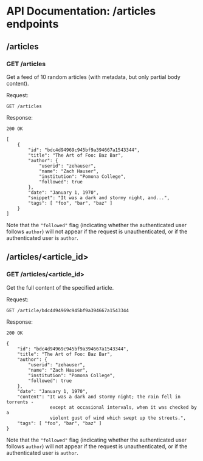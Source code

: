 # API Documentation: /articles endpoints

## /articles

### GET /articles

Get a feed of 10 random articles (with metadata, but only partial body content).

Request:
```
GET /articles
```

Response:
```
200 OK

[
    {
        "id": "bdc4d94969c945bf9a394667a1543344",
        "title": "The Art of Foo: Baz Bar",
        "author": {
            "userid": "zehauser",
            "name": "Zach Hauser",
            "institution": "Pomona College",
            "followed": true
        },
        "date": "January 1, 1970",
        "snippet": "It was a dark and stormy night, and...",
        "tags": [ "foo", "bar", "baz" ]
    }
]
```

Note that the `"followed"` flag (indicating whether the authenticated user 
follows `author`) will not appear if the request is unauthenticated, or if 
the authenticated user is `author`.

## /articles/\<article_id\>

### GET /articles/\<article_id\>

Get the full content of the specified article.

Request:
```
GET /article/bdc4d94969c945bf9a394667a1543344
```

Response:
```
200 OK

{
    "id": "bdc4d94969c945bf9a394667a1543344",
    "title": "The Art of Foo: Baz Bar",
    "author": {
        "userid": "zehauser",
        "name": "Zach Hauser",
        "institution": "Pomona College",
        "followed": true
    },
    "date": "January 1, 1970",
    "content": "It was a dark and stormy night; the rain fell in torrents - 
                except at occasional intervals, when it was checked by a  
                violent gust of wind which swept up the streets.",
    "tags": [ "foo", "bar", "baz" ]
}
```

Note that the `"followed"` flag (indicating whether the authenticated user 
follows `author`) will not appear if the request is unauthenticated, or if 
the authenticated user is `author`.